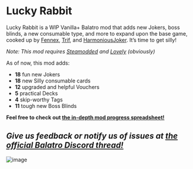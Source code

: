 # Lucky Rabbit
Lucky Rabbit is a WIP Vanilla+ Balatro mod that adds new Jokers, boss blinds, a new consumable type, and more to expand upon the base game, cooked up by [Fennex](https://www.twitch.tv/mrfennex), [Trif](https://github.com/Trif3ctal), and [HarmoniousJoker](https://github.com/HarmoniousJoker). It’s time to get silly!

*Note: This mod requires [Steamodded](https://github.com/Steamopollys/Steamodded/archive/refs/heads/main.zip) and [Lovely](https://github.com/ethangreen-dev/lovely-injector/releases/latest) (obviously)*

As of now, this mod adds:
- **18** fun new Jokers
- **18** new Silly consumable cards
- **12** upgraded and helpful Vouchers
- **5** practical Decks
- **4** skip-worthy Tags
- **11** tough new Boss Blinds

__Feel free to check out [the in-depth mod progress spreadsheet!](https://docs.google.com/spreadsheets/d/1-gmJJKUTY5EP2TqhpfTXqD-P1NzQQxCRvEpoFnwK72g/edit?gid=1809378509#gid=1809378509)__

*Give us feedback or notify us of issues at [the official Balatro Discord thread!](https://discord.com/channels/1116389027176787968/1342484578236895274)*
-

![image](https://github.com/user-attachments/assets/971a669a-ae21-4699-8caa-a58b7ee9748b)
